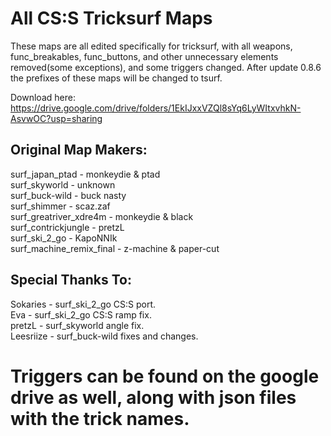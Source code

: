 # All CS:S Tricksurf Maps 

These maps are all edited specifically for tricksurf, with all weapons, func_breakables, func_buttons, and other unnecessary elements removed(some exceptions), and some triggers changed. After update 0.8.6 the prefixes of these maps will be changed to tsurf.

Download here: https://drive.google.com/drive/folders/1EkIJxxVZQl8sYq6LyWItxvhkN-AsvwOC?usp=sharing

## Original Map Makers:  
surf_japan_ptad - monkeydie & ptad  
surf_skyworld - unknown  
surf_buck-wild - buck nasty  
surf_shimmer - scaz.zaf  
surf_greatriver_xdre4m - monkeydie & black  
surf_contrickjungle - pretzL  
surf_ski_2_go - KapoNNIk  
surf_machine_remix_final - z-machine & paper-cut  
  
## Special Thanks To:  
Sokaries - surf_ski_2_go CS:S port.  
Eva - surf_ski_2_go CS:S ramp fix.  
pretzL - surf_skyworld angle fix.  
Leesriize - surf_buck-wild fixes and changes.

# Triggers can be found on the google drive as well, along with json files with the trick names.
